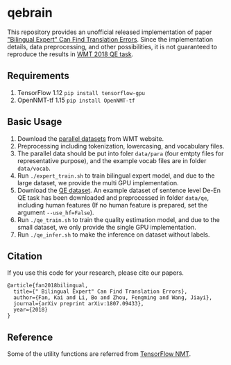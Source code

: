 # qebrain

This repository provides an unofficial released implementation of paper ["Bilingual Expert" Can Find Translation Errors](https://arxiv.org/abs/1807.09433). Since the implementation details, data preprocessing, and other possibilities, it is not guaranteed to reproduce the results in [WMT 2018 QE task](http://www.statmt.org/wmt18/quality-estimation-task.html#results).

## Requirements
1. TensorFlow 1.12 `pip install tensorflow-gpu`
2. OpenNMT-tf 1.15 `pip install OpenNMT-tf`

## Basic Usage
1. Download the [parallel datasets](http://www.statmt.org/wmt18/translation-task.html#download) from WMT website.
2. Preprocessing including tokenization, lowercasing, and vocabulary files.
3. The parallel data should be put into foler `data/para` (four emtpty files for representative purpose), and the example vocab files are in folder `data/vocab`.
4. Run `./expert_train.sh` to train bilingual expert model, and due to the large dataset, we provide the multi GPU implementation.
5. Download the [QE dataset](https://lindat.mff.cuni.cz/repository/xmlui/handle/11372/LRT-2619). An example dataset of sentence level De-En QE task has been downloaded and preprocessed in folder `data/qe`, including human features (If no human feature is prepared, set the argument `--use_hf=False`). 
6. Run `./qe_train.sh` to train the quality estimation model, and due to the small dataset, we only provide the single GPU implementation.
7. Run `./qe_infer.sh` to make the inference on dataset without labels.

## Citation
If you use this code for your research, please cite our papers.
```
@article{fan2018bilingual,
  title={" Bilingual Expert" Can Find Translation Errors},
  author={Fan, Kai and Li, Bo and Zhou, Fengming and Wang, Jiayi},
  journal={arXiv preprint arXiv:1807.09433},
  year={2018}
}
```

## Reference
Some of the utility functions are referred from [TensorFlow NMT](https://github.com/tensorflow/nmt).
